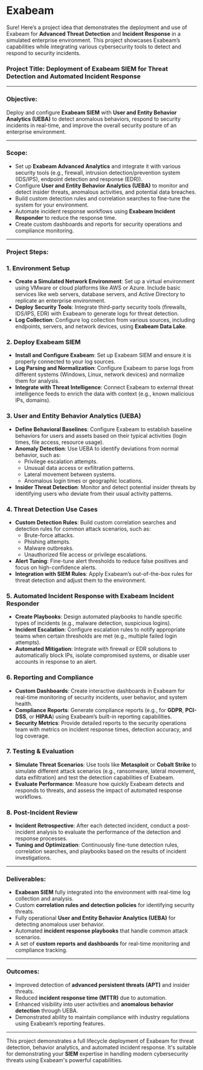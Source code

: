 # Exabeam
Sure! Here’s a project idea that demonstrates the deployment and use of Exabeam for **Advanced Threat Detection** and **Incident Response** in a simulated enterprise environment. This project showcases Exabeam’s capabilities while integrating various cybersecurity tools to detect and respond to security incidents.

### **Project Title: Deployment of Exabeam SIEM for Threat Detection and Automated Incident Response**

---

### **Objective:**
Deploy and configure **Exabeam SIEM** with **User and Entity Behavior Analytics (UEBA)** to detect anomalous behaviors, respond to security incidents in real-time, and improve the overall security posture of an enterprise environment.

---

### **Scope:**
- Set up **Exabeam Advanced Analytics** and integrate it with various security tools (e.g., firewall, intrusion detection/prevention system (IDS/IPS), endpoint detection and response (EDR)).
- Configure **User and Entity Behavior Analytics (UEBA)** to monitor and detect insider threats, anomalous activities, and potential data breaches.
- Build custom detection rules and correlation searches to fine-tune the system for your environment.
- Automate incident response workflows using **Exabeam Incident Responder** to reduce the response time.
- Create custom dashboards and reports for security operations and compliance monitoring.

---

### **Project Steps:**

### 1. **Environment Setup**
   - **Create a Simulated Network Environment**: Set up a virtual environment using VMware or cloud platforms like AWS or Azure. Include basic services like web servers, database servers, and Active Directory to replicate an enterprise environment.
   - **Deploy Security Tools**: Integrate third-party security tools (firewalls, IDS/IPS, EDR) with Exabeam to generate logs for threat detection.
   - **Log Collection**: Configure log collection from various sources, including endpoints, servers, and network devices, using **Exabeam Data Lake**.

### 2. **Deploy Exabeam SIEM**
   - **Install and Configure Exabeam**: Set up Exabeam SIEM and ensure it is properly connected to your log sources.
   - **Log Parsing and Normalization**: Configure Exabeam to parse logs from different systems (Windows, Linux, network devices) and normalize them for analysis.
   - **Integrate with Threat Intelligence**: Connect Exabeam to external threat intelligence feeds to enrich the data with context (e.g., known malicious IPs, domains).

### 3. **User and Entity Behavior Analytics (UEBA)**
   - **Define Behavioral Baselines**: Configure Exabeam to establish baseline behaviors for users and assets based on their typical activities (login times, file access, resource usage).
   - **Anomaly Detection**: Use UEBA to identify deviations from normal behavior, such as:
     - Privilege escalation attempts.
     - Unusual data access or exfiltration patterns.
     - Lateral movement between systems.
     - Anomalous login times or geographic locations.
   - **Insider Threat Detection**: Monitor and detect potential insider threats by identifying users who deviate from their usual activity patterns.

### 4. **Threat Detection Use Cases**
   - **Custom Detection Rules**: Build custom correlation searches and detection rules for common attack scenarios, such as:
     - Brute-force attacks.
     - Phishing attempts.
     - Malware outbreaks.
     - Unauthorized file access or privilege escalations.
   - **Alert Tuning**: Fine-tune alert thresholds to reduce false positives and focus on high-confidence alerts.
   - **Integration with SIEM Rules**: Apply Exabeam’s out-of-the-box rules for threat detection and adjust them to the environment.

### 5. **Automated Incident Response with Exabeam Incident Responder**
   - **Create Playbooks**: Design automated playbooks to handle specific types of incidents (e.g., malware detection, suspicious logins).
   - **Incident Escalation**: Configure escalation rules to notify appropriate teams when certain thresholds are met (e.g., multiple failed login attempts).
   - **Automated Mitigation**: Integrate with firewall or EDR solutions to automatically block IPs, isolate compromised systems, or disable user accounts in response to an alert.

### 6. **Reporting and Compliance**
   - **Custom Dashboards**: Create interactive dashboards in Exabeam for real-time monitoring of security incidents, user behavior, and system health.
   - **Compliance Reports**: Generate compliance reports (e.g., for **GDPR**, **PCI-DSS**, or **HIPAA**) using Exabeam’s built-in reporting capabilities.
   - **Security Metrics**: Provide detailed reports to the security operations team with metrics on incident response times, detection accuracy, and log coverage.

### 7. **Testing & Evaluation**
   - **Simulate Threat Scenarios**: Use tools like **Metasploit** or **Cobalt Strike** to simulate different attack scenarios (e.g., ransomware, lateral movement, data exfiltration) and test the detection capabilities of Exabeam.
   - **Evaluate Performance**: Measure how quickly Exabeam detects and responds to threats, and assess the impact of automated response workflows.

### 8. **Post-Incident Review**
   - **Incident Retrospective**: After each detected incident, conduct a post-incident analysis to evaluate the performance of the detection and response processes.
   - **Tuning and Optimization**: Continuously fine-tune detection rules, correlation searches, and playbooks based on the results of incident investigations.

---

### **Deliverables:**
- **Exabeam SIEM** fully integrated into the environment with real-time log collection and analysis.
- Custom **correlation rules and detection policies** for identifying security threats.
- Fully operational **User and Entity Behavior Analytics (UEBA)** for detecting anomalous user behavior.
- Automated **incident response playbooks** that handle common attack scenarios.
- A set of **custom reports and dashboards** for real-time monitoring and compliance tracking.

---

### **Outcomes:**
- Improved detection of **advanced persistent threats (APT)** and insider threats.
- Reduced **incident response time (MTTR)** due to automation.
- Enhanced visibility into user activities and **anomalous behavior detection** through UEBA.
- Demonstrated ability to maintain compliance with industry regulations using Exabeam’s reporting features.

---

This project demonstrates a full lifecycle deployment of Exabeam for threat detection, behavior analytics, and automated incident response. It's suitable for demonstrating your **SIEM** expertise in handling modern cybersecurity threats using Exabeam's powerful capabilities.
